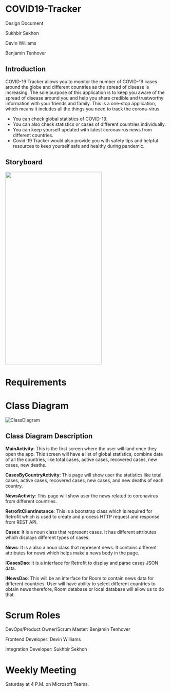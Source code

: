 # COVID19-Tracker  

Design Document

Sukhbir Sekhon

Devin Williams

Benjamin Tenhover

## Introduction

COVID-19 Tracker allows you to monitor the number of COVID-19 cases around the globe and different countries as the spread of disease is increasing. The sole purpose of this application is to keep you aware of the spread of disease around you and help you share credible and trustworthy information with your friends and family. This is a one-stop application, which means it includes all the things you need to track the corona-virus. 
- You can check global statistics of COVID-19.
- You can also check statistics or cases of different countries individually.
- You can keep yourself updated with latest coronavirus news from different countries.
- Covid-19 Tracker would also provide you with safety tips and helpful resources to keep yourself safe and healthy during pandemic. 

## Storyboard
<img src="https://github.com/devinqw13/Images/blob/master/totalScreen.png" width="300" height="600">

# Requirements

# Class Diagram


![ClassDiagram](https://user-images.githubusercontent.com/43282559/82764317-ccf18380-9ddb-11ea-942d-64c05d27baee.jpg)


## Class Diagram Description

**MainActivity**:  This is the first screen where the user will land once they open the app. This screen will have a list of global statistics, combine data of all the countries, like total cases, active cases, recovered cases, new cases, new deaths. 

**CasesByCountryActivity**: This page will show user the statistics like total cases, active cases, recovered cases, new cases, and new deaths of each country.

**NewsActivity**: This page will show user the news related to coronavirus from different countries.

**RetrofitClientInstance**: This is a bootstrap class which is required for Retrofit which is used to create and process HTTP request and response from REST API. 

**Cases**: It is a noun class that represent cases. It has different attributes which displays different types of cases.

**News**: It is a also a noun class that represent news. It contains different attributes for news which helps make a news body in the page. 

**ICasesDao**: It is a interface for Retrofit to display and parse cases JSON data.

**INewsDao**: This will be an interface for Room to contain news data for different countries. User will have ability to select different countries to obtain news therefore, Room database or local database will allow us to do that. 

# Scrum Roles

DevOps/Product Owner/Scrum Master: Benjamin Tenhover

Frontend Developer: Devin Williams

Integration Developer: Sukhbir Sekhon

# Weekly Meeting

Saturday at 4 P.M. on Microsoft Teams.

